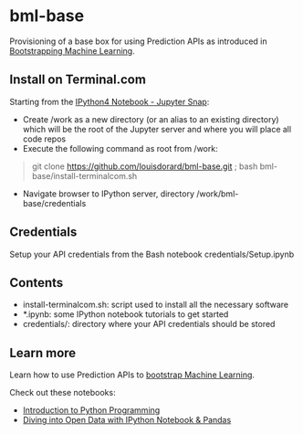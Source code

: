 bml-base
========

Provisioning of a base box for using Prediction APIs as introduced in [Bootstrapping Machine Learning](http://www.louisdorard.com/machine-learning-book).

## Install on Terminal.com

Starting from the [IPython4 Notebook - Jupyter Snap](https://www.terminal.com/snapshot/e812ebe24e3796846a0a4b930a810a45135af5fbcc5502a32526fc4c80b8e09b):

* Create /work as a new directory (or an alias to an existing directory) which will be the root of the Jupyter server and where you will place all code repos
* Execute the following command as root from /work:

> git clone https://github.com/louisdorard/bml-base.git ; bash bml-base/install-terminalcom.sh

* Navigate browser to IPython server, directory /work/bml-base/credentials

## Credentials

Setup your API credentials from the Bash notebook credentials/Setup.ipynb

## Contents

* install-terminalcom.sh: script used to install all the necessary software
* \*.ipynb: some IPython notebook tutorials to get started
* credentials/: directory where your API credentials should be stored

## Learn more

Learn how to use Prediction APIs to [bootstrap Machine Learning](http://www.louisdorard.com/machine-learning-book).

Check out these notebooks:

- [Introduction to Python Programming](https://www.wakari.io/nb/url///wakari.io/static/notebooks/Lecture_1_Introduction_to_Python_Programming.ipynb)
- [Diving into Open Data with IPython Notebook & Pandas](http://nbviewer.ipython.org/github/jvns/talks/blob/master/pyconca2013/pistes-cyclables.ipynb)
